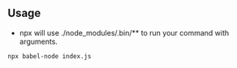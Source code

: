 ## Usage

- npx will use ./node_modules/.bin/** to run your command with arguments.

```
npx babel-node index.js
```
